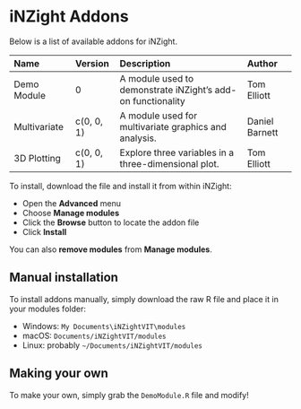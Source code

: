 
<!-- README.md is generated from README.Rmd. Please edit that file -->

# iNZight Addons

Below is a list of available addons for iNZight.

| Name         | Version    | Description                                                 | Author         |
| :----------- | :--------- | :---------------------------------------------------------- | :------------- |
| Demo Module  | 0          | A module used to demonstrate iNZight’s add-on functionality | Tom Elliott    |
| Multivariate | c(0, 0, 1) | A module used for multivariate graphics and analysis.       | Daniel Barnett |
| 3D Plotting  | c(0, 0, 1) | Explore three variables in a three-dimensional plot.        | Tom Elliott    |

To install, download the file and install it from within iNZight:

  - Open the **Advanced** menu
  - Choose **Manage modules**
  - Click the **Browse** button to locate the addon file
  - Click **Install**

You can also **remove modules** from **Manage modules**.

## Manual installation

To install addons manually, simply download the raw R file and place it
in your modules folder:

  - Windows: `My Documents\iNZightVIT\modules`
  - macOS: `Documents/iNZightVIT/modules`
  - Linux: probably `~/Documents/iNZightVIT/modules`

## Making your own

To make your own, simply grab the `DemoModule.R` file and modify\!
